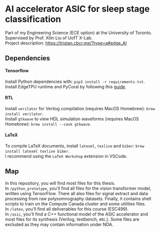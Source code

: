 # AI accelerator ASIC for sleep stage classification

Part of my Engineering Science (ECE option) at the University of Toronto. Supervised by Prof. Xilin Liu of UofT X-Lab.\
Project description: https://tristan.cbcr.me/?type=a#edge_AI

## Dependencies
#### Tensorflow
Install Python dependencies with: ```pip3 install -r requirements.txt```.\
Install EdgeTPU runtime and PyCoral by following this [guide](https://coral.ai/docs/accelerator/get-started/).

#### RTL
Install `verilator` for Verilog compilation (requires MacOS Homebrew): ```brew install verilator```.\
Install `gtkwave` to view HDL simulation waveforms (requires MacOS Homebrew): ```brew install --cask gtkwave```.

#### LaTeX
To compile LaTeX documents, install `latexml`, `texlive` and `biber`: ```brew install latexml texlive biber```.\
I recommend using the `LaTeX Workshop` extension in VSCode.

## Map
In this repository, you will find most files for this thesis.\
In `/python_prototype`, you'll find all files for the vision transformer model, written using TensorFlow. There all also files for signal extract and data processing from raw polysomnography datasets. Finally, it contains shell scripts to train on the Compute Canada cluster and some utilities files.\
In `/latex`, you'll find all deliverables for this course (ESC499).\
In `/asic`, you'll find a C++ functional model of the ASIC accelerator and most files for its synthesis (Verilog, testbench, etc.). Some files are excluded as they may contain information under NDA.